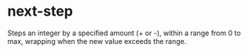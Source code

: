 # next-step
Steps an integer by a specified amount (+ or -), within a range from 0 to max, wrapping when the new value exceeds the range.
